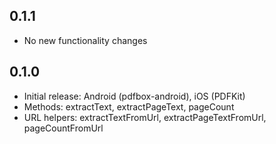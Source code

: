 ## 0.1.1
- No new functionality changes

## 0.1.0
- Initial release: Android (pdfbox-android), iOS (PDFKit)
- Methods: extractText, extractPageText, pageCount
- URL helpers: extractTextFromUrl, extractPageTextFromUrl, pageCountFromUrl